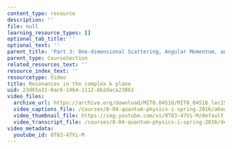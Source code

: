 ```yaml
---
content_type: resource
description: ''
file: null
learning_resource_types: []
optional_tab_title: ''
optional_text: ''
parent_title: 'Part 3: One-dimensional Scattering, Angular Momentum, and Central Potentials'
parent_type: CourseSection
related_resources_text: ''
resource_index_text: ''
resourcetype: Video
title: Resonances in the complex k plane
uid: 23d65a31-0ac6-1464-1112-6b2daca23861
video_files:
  archive_url: https://archive.org/download/MIT8.04S16/MIT8_04S16_lec19_s5_300k.mp4
  video_captions_file: /courses/8-04-quantum-physics-i-spring-2016/a6ad8462f6ff5fd9b84262d156d17686_0T83-47Vi-M.vtt
  video_thumbnail_file: https://img.youtube.com/vi/0T83-47Vi-M/default.jpg
  video_transcript_file: /courses/8-04-quantum-physics-i-spring-2016/de79e3c3ac1789e8d5b7f69152ea2496_0T83-47Vi-M.pdf
video_metadata:
  youtube_id: 0T83-47Vi-M
---
```

